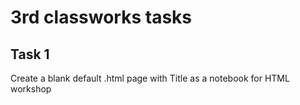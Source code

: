 # 3rd classworks tasks

## Task 1
Create a blank default .html page with Title as a notebook for HTML workshop
